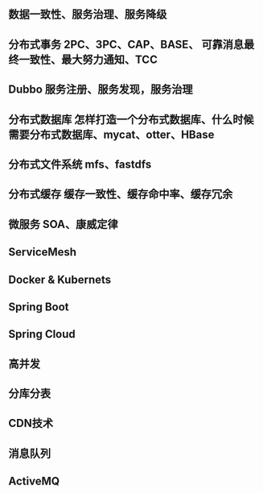 ## 数据一致性、服务治理、服务降级	
## 分布式事务	2PC、3PC、CAP、BASE、 可靠消息最终一致性、最大努力通知、TCC
## Dubbo	服务注册、服务发现，服务治理
## 分布式数据库	怎样打造一个分布式数据库、什么时候需要分布式数据库、mycat、otter、HBase
## 分布式文件系统	mfs、fastdfs
## 分布式缓存	缓存一致性、缓存命中率、缓存冗余
## 微服务	SOA、康威定律
## ServiceMesh	
## Docker & Kubernets	
## Spring Boot	
## Spring Cloud	
## 高并发	
## 分库分表	
## CDN技术	
## 消息队列	
## ActiveMQ	